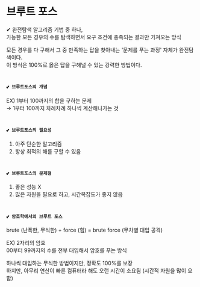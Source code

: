 # 브루트 포스 
✔ 완전탐색 알고리즘 기법 중 하나, <br/>
가능한 모든 경우의 수를 탐색하면서 요구 조건에 충족되는 결과만 가져오는 방식 <br/>

모든 경우를 다 구해서 그 중 만족하는 답을 찾아내는 '문제를 푸는 과정' 자체가 완전탐색이다. <br/>
이 방식은 100%로 옳은 답을 구해낼 수 있는 강력한 방법이다. 

# 
#### `💕 브루트포스의 개념`
EX) 1부터 100까지의 합을 구하는 문제 <br/>
    → 1부터 100까지 차례차례 하나씩 계산해나가는 것 

#
#### `💕 브루트포스의 필요성`
1. 아주 단순한 알고리즘
2. 항상 최적의 해를 구할 수 있음 

#
#### `💕 브루트포스의 문제점`
1. 좋은 성능 X
2. 많은 자원을 필요로 하고, 시간복잡도가 좋지 않음 

#
#### `💕 암호학에서의 브루트 포스`
brute (난폭한, 무식한) + force (힘) = brute force (무차별 대입 공격) <br/>

EX) 2자리의 암호 <br/> 
00부터  99까지의 수를 전부 대입해서 암호를 푸는 방식 <br/>

하나씩 대입하는 무식한 방법이지만, 정확도 100%를 보장 <br/>
하지만, 아무리 연산이 빠른 컴퓨터라 해도 오랜 시간이 소요됨 (시간적 자원을 많이 요함) <br/>
